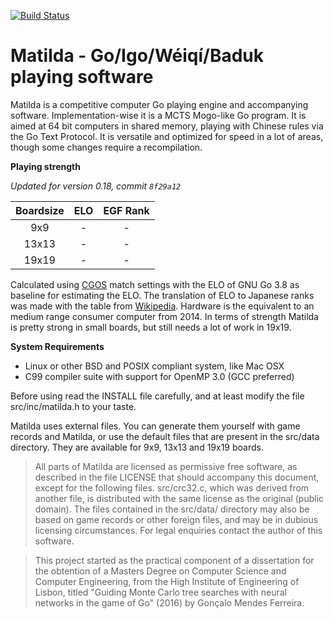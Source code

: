 [![Build Status](https://travis-ci.org/gonmf/matilda.svg?branch=master)](https://travis-ci.org/gonmf/matilda)

Matilda - Go/Igo/Wéiqí/Baduk playing software
===

Matilda is a competitive computer Go playing engine and accompanying software.
Implementation-wise it is a MCTS Mogo-like Go program. It is aimed at 64 bit computers in shared memory, playing with Chinese rules via the Go Text Protocol.
It is versatile and optimized for speed in a lot of areas, though some changes require a recompilation.

**Playing strength**

*Updated for version 0.18, commit ```8f29a12```*

Boardsize | ELO | EGF Rank
:---: | :---: | :---:
9x9 | - | -
13x13 | - | -
19x19 | - | -

Calculated using [CGOS](http://cgos.boardspace.net/) match settings with the ELO of GNU Go 3.8 as baseline for estimating the ELO. The translation of ELO to Japanese ranks was made with the table from [Wikipedia](https://en.wikipedia.org/wiki/Go_ranks_and_ratings#Elo_Ratings_as_used_in_Go). Hardware is the equivalent to an medium range consumer computer from 2014. In terms of strength Matilda is pretty strong in small boards, but still needs a lot of work in 19x19.

**System Requirements**

  - Linux or other BSD and POSIX compliant system, like Mac OSX
  - C99 compiler suite with support for OpenMP 3.0 (GCC preferred)

Before using read the INSTALL file carefully, and at least modify the file src/inc/matilda.h to your taste.

Matilda uses external files. You can generate them yourself with game records and Matilda, or use the default files that are present in the src/data directory. They are available for 9x9, 13x13 and 19x19 boards.

> All parts of Matilda are licensed as permissive free software, as described in the file LICENSE that should accompany this document, except for the following files. src/crc32.c, which was derived from another file, is distributed with the same license as the original (public domain). The files contained in the src/data/ directory may also be based on game records or other foreign files, and may be in dubious licensing circumstances. For legal enquiries contact the author of this software.

> This project started as the practical component of a dissertation for the obtention of a Masters Degree on Computer Science and Computer Engineering, from the High Institute of Engineering of Lisbon, titled "Guiding Monte Carlo tree searches with neural networks in the game of Go" (2016) by Gonçalo Mendes Ferreira.
